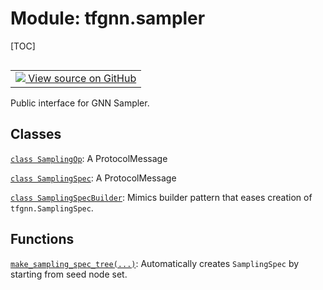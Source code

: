 <!-- lint-g3mark -->

# Module: tfgnn.sampler

[TOC]

<!-- Insert buttons and diff -->

<table class="tfo-notebook-buttons tfo-api nocontent" align="left">
<td>
  <a target="_blank" href="https://github.com/tensorflow/gnn/tree/master/tensorflow_gnn/sampler/__init__.py">
    <img src="https://www.tensorflow.org/images/GitHub-Mark-32px.png" />
    View source on GitHub
  </a>
</td>
</table>

Public interface for GNN Sampler.

## Classes

[`class SamplingOp`](../tfgnn/sampler/SamplingOp.md): A ProtocolMessage

[`class SamplingSpec`](../tfgnn/sampler/SamplingSpec.md): A ProtocolMessage

[`class SamplingSpecBuilder`](../tfgnn/sampler/SamplingSpecBuilder.md): Mimics
builder pattern that eases creation of `tfgnn.SamplingSpec`.

## Functions

[`make_sampling_spec_tree(...)`](../tfgnn/sampler/make_sampling_spec_tree.md):
Automatically creates `SamplingSpec` by starting from seed node set.
